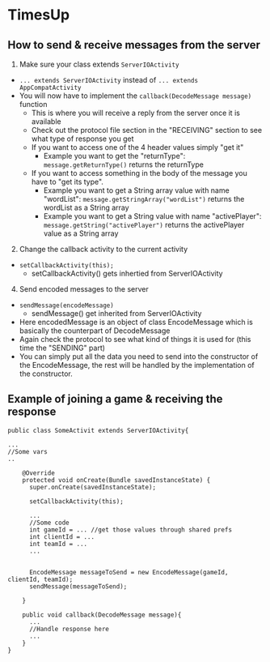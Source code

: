 # TimesUp
## How to send & receive messages from the server 
1. Make sure your class extends `ServerIOActivity`
  - `... extends ServerIOActivity` instead of `... extends AppCompatActivity`
  - You will now have to implement the `callback(DecodeMessage message)` function
    - This is where you will receive a reply from the server once it is available
    - Check out the protocol file section in the "RECEIVING" section to see what type of response you get
    - If you want to access one of the 4 header values simply "get it"
      - Example you want to get the "returnType": `message.getReturnType()` returns the returnType
    - If you want to access something in the body of the message you have to "get its type". 
      - Example you want to get a String array value with name "wordList": `message.getStringArray("wordList")` returns the wordList as a String array
      - Example you want to get a String value with name "activePlayer": `message.getString("activePlayer")` returns the activePlayer value as a String array
2. Change the callback activity to the current activity
  - `setCallbackActivity(this);`
    - setCallbackActivity() gets inhertied from ServerIOActivity
4. Send encoded messages to the server
  - `sendMessage(encodeMessage)`
    - sendMessage() get inherited from ServerIOActivity
  - Here encodedMessage is an object of class EncodeMessage which is basically the counterpart of DecodeMessage
  - Again check the protocol to see what kind of things it is used for (this time the "SENDING" part)
  - You can simply put all the data you need to send into the constructor of the EncodeMessage, the rest will be handled by the implementation of the constructor.
  
## Example of joining a game & receiving the response

    public class SomeActivit extends ServerIOActivity{
    
    ...
    //Some vars
    ..
    
        @Override
        protected void onCreate(Bundle savedInstanceState) {
          super.onCreate(savedInstanceState);
          
          setCallbackActivity(this);
          
          ...
          //Some code
          int gameId = ... //get those values through shared prefs 
          int clientId = ...
          int teamId = ...
          ...
          
          
          EncodeMessage messageToSend = new EncodeMessage(gameId, clientId, teamId);
          sendMessage(messageToSend);
          
        }
        
        public void callback(DecodeMessage message){
          ...
          //Handle response here
          ...
        }
    }
    
    
    
      
